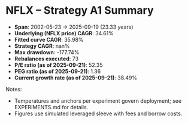 # NFLX – Strategy A1 Summary

- **Span**: 2002-05-23 → 2025-09-19 (23.33 years)
- **Underlying (NFLX price) CAGR**: 34.61%
- **Fitted curve CAGR**: 35.98%
- **Strategy CAGR**: nan%
- **Max drawdown**: -177.74%
- **Rebalances executed**: 73
- **P/E ratio (as of 2025-09-21)**: 52.35
- **PEG ratio (as of 2025-09-21)**: 1.36
- **Current growth rate (as of 2025-09-21)**: 38.49%

Notes:

- Temperatures and anchors per experiment govern deployment; see EXPERIMENTS.md for details.
- Figures use simulated leveraged sleeve with fees and borrow costs.

